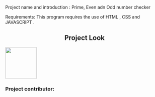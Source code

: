Project name and introduction :
Prime, Even adn Odd number checker

Requirements:
This program requires the use of HTML , CSS and JAVASCRIPT .

<h2 align=center>Project Look</h2> 
<img src="/img.png" width="100px" alt=""/><br />

<h3>Project contributor:</h3>
<a href="https://github.com/khushigarg1">
